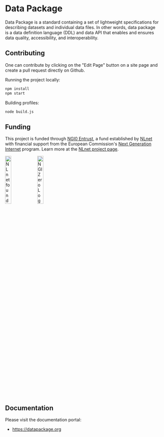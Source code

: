 # Data Package

Data Package is a standard containing a set of lightweight specifications for describing datasets and individual data files. In other words, data package is a data definition language (DDL) and data API that enables and ensures data quality, accessibility, and interoperability.

## Contributing

One can contribute by clicking on the "Edit Page" button on a site page and create a pull request directly on Github.

Running the project locally:

```bash
npm install
npm start
```

Building profiles:

```bash
node build.js
```

## Funding

This project is funded through [NGI0 Entrust](https://nlnet.nl/entrust), a fund established by [NLnet](https://nlnet.nl) with financial support from the European Commission's [Next Generation Internet](https://ngi.eu) program. Learn more at the [NLnet project page](https://nlnet.nl/FrictionlessStandards).

[<img src="https://nlnet.nl/logo/banner.png" alt="NLnet foundation logo" width="20%" />](https://nlnet.nl)
[<img src="https://nlnet.nl/image/logos/NGI0_tag.svg" alt="NGI Zero Logo" width="20%" />](https://nlnet.nl/entrust)

## Documentation

Please visit the documentation portal:

- https://datapackage.org
